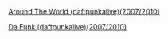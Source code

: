 [Around The World (daftpunkalive)(2007/2010)](http://web.archive.org/web/20100409234531/http://www.youtube.com/watch?v=K0HSD_i2DvA&feature=channel)

[Da Funk (daftpunkalive)(2007/2010)](http://web.archive.org/web/20100410101436/http://www.youtube.com/watch?v=gQUIBJ_jYTU)
